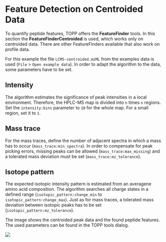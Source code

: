 Feature Detection on Centroided Data
====================================

To quantify peptide features, TOPP offers the **FeatureFinder** tools. In this section the **FeatureFinderCentroided**
is used, which works only on centroided data. There are other FeatureFinders available that also work on profile data.

For this example the file `LCMS-centroided.mzML` from the examples data is used (`File` \> `Open example data`). In order
to adapt the algorithm to the data, some parameters have to be set.

## Intensity

The algorithm estimates the significance of peak intensities in a local environment. Therefore, the HPLC-MS map is
divided into `n` times `n` regions. Set the `intensity:bins` parameter to `10` for the whole map. For a small region, set
it to `1`.

## Mass trace

For the mass traces, define the number of adjacent spectra in which a mass has to occur (`mass_trace:min_spectra`). In
order to compensate for peak picking errors, missing peaks can be allowed (`mass_trace:max_missing`) and a tolerated
mass deviation must be set (`mass_trace:mz_tolerance`).

## Isotope pattern

The expected isotopic intensity pattern is estimated from an averagene amino acid composition. The algorithm searches
all charge states in a defined range (`isotopic_pattern:change_min` to `isotopic_pattern:change_max`). Just as for mass
traces, a tolerated mass deviation between isotopic peaks has to be set (`isotopic_pattern:mz_tolerance`).

The image shows the centroided peak data and the found peptide features. The used parameters can be found in the TOPP
tools dialog.

![](../images/tutorials/topp/TOPPView_tools_ff_centroided.png)
